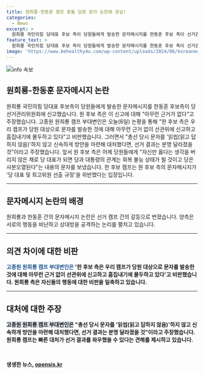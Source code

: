 ```yaml
---
title: 원희룡·한동훈 캠프 충돌 당원 문자 논란에 관심!
categories:
  - News
excerpt: >
  원희룡 국민의힘 당대표 후보 측이 당원들에게 발송한 문자메시지를 한동훈 후보 측이 선거관리위원회에 신고하는 사태가 벌어졌습니다. 원 후보 측은 이에 대해 근거가 없다고 주장하며 한 후보 측의 행동을 비판했습니다. 또한, 원 후보 측은 문자메시지를 신속하게 대처하지 않은 것이 선거 결과에 영향을 미쳤을 것이라고 주장했습니다. 이에 대해 한 후보 캠프는 해당 문자메시지가 규정을 위반했다고 주장하고 있습니다.
feature_text: >
  원희룡 국민의힘 당대표 후보 측이 당원들에게 발송한 문자메시지를 한동훈 후보 측이 선거관리위원회에 신고하는 사태가 벌어졌습니다. 원 후보 측은 이에 대해 근거가 없다고 주장하며 한 후보 측의 행동을 비판했습니다. 또한, 원 후보 측은 문자메시지를 신속하게 대처하지 않은 것이 선거 결과에 영향을 미쳤을 것이라고 주장했습니다. 이에 대해 한 후보 캠프는 해당 문자메시지가 규정을 위반했다고 주장하고 있습니다.
image: 'https://www.behealthy4u.com/wp-content/uploads/2024/06/koreanews.jpg'
---
```


<p><img src="https://www.behealthy4u.com/wp-content/uploads/2024/06/koreanews.jpg" alt="info 속보" /></p>

<h2 data-ke-size="size26">원희룡-한동훈 문자메시지 논란</h2>

<p data-ke-size="size16">원희룡 국민의힘 당대표 후보측이 당원들에게 발송한 문자메시지를 한동훈 후보측이 당 선거관리위원회에 신고했습니다. 원 후보 측은 이 신고에 대해 "아무런 근거가 없다"고 주장했습니다. 고종원 원희룡 캠프 부대변인은 오늘(6일) 논평을 통해 "한 후보 측은 우리 캠프가 당원 대상으로 문자를 발송한 것에 대해 아무런 근거 없이 선관위에 신고하고 흠집내기에 몰두하고 있다"고 비판했습니다. 그러면서 "총선 당시 문자를 '읽씹(읽고 답하지 않음)'하지 않고 신속하게 방안을 마련해 대처했다면, 선거 결과는 분명 달라졌을 것"이라고 주장했습니다. 앞서 원 후보 측은 어제 당원들에게 "자신만 옳다는 생각을 버리지 않은 채로 당 대표가 되면 당과 대통령의 관계는 회복 불능 상태가 될 것이고 당은 사분오열된다"는 내용의 문자를 보냈습니다. 한 후보 캠프는 원 후보 측의 문자메시지가 '당 대표 및 최고위원 선출 규정'을 위반했다는 입장입니다.</p>

<hr>

<h2 data-ke-size="size26">문자메시지 논란의 배경</h2>

<p data-ke-size="size16">원희룡과 한동훈 간의 문자메시지 논란은 선거 캠프 간의 갈등으로 번졌습니다. 양측은 서로의 행동을 비난하고 상대방을 공격하는 논리를 펼치고 있습니다.</p>

<hr>

<h2 data-ke-size="size26">의견 차이에 대한 비판</h2>

<p data-ke-size="size16"><b><span style="color: #1a5490;">고종원 원희룡 캠프 부대변인은</span><b> '한 후보 측은 우리 캠프가 당원 대상으로 문자를 발송한 것에 대해 아무런 근거 없이 선관위에 신고하고 흠집내기에 몰두하고 있다'고 비판했습니다. 원희룡 측은 자신들의 행동에 대한 비판을 일축하고 있습니다.</p>

<hr>

<h2 data-ke-size="size26">대처에 대한 주장</h2>

<p data-ke-size="size16"><b><span style="background-color: #21538527;">고종원 원희룡 캠프 부대변인은</span></b> "총선 당시 문자를 '읽씹(읽고 답하지 않음)'하지 않고 신속하게 방안을 마련해 대처했다면, 선거 결과는 분명 달라졌을 것"이라고 주장했습니다. 원희룡 캠프는 빠른 대처가 선거 결과를 좌우했을 수 있다는 견해를 제시하고 있습니다.</p>

<p data-ke-size="size16">&nbsp;</p>
생생한 뉴스, <a href="https://opensis.kr" rel="dofollow">opensis.kr</a>


